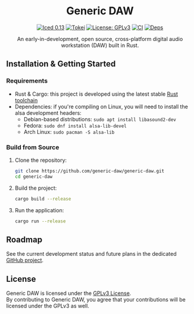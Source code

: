 <div align="center">
  
# Generic DAW

[![Iced 0.13](https://img.shields.io/badge/0.13-blue?logo=iced&style=for-the-badge)](https://github.com/generic-daw/generic-daw)
[![Tokei](https://tokei.rs/b1/github/generic-daw/generic-daw?style=for-the-badge)](https://tokei.rs/b1/github/generic-daw/generic-daw)
[![License: GPLv3](https://img.shields.io/badge/License-GPLv3-blue.svg?style=for-the-badge)](https://github.com/generic-daw/generic-daw/blob/master/LICENSE)
[![CI](https://img.shields.io/github/actions/workflow/status/generic-daw/generic-daw/rust.yml?style=for-the-badge)](https://github.com/generic-daw/generic-daw/actions/workflows/rust.yml)
[![Deps](https://deps.rs/repo/github/generic-daw/generic-daw/status.svg?style=for-the-badge)](https://deps.rs/repo/github/generic-daw/generic-daw)

An early-in-development, open source, cross-platform digital audio workstation (DAW) built in Rust.
</div>

## Installation & Getting Started

### Requirements

- Rust & Cargo: this project is developed using the latest stable [Rust toolchain](https://rustup.rs/)
- Dependencies: if you're compiling on Linux, you will need to install the alsa development headers:
  - Debian-based distributions: `sudo apt install libasound2-dev`
  - Fedora: `sudo dnf install alsa-lib-devel`
  - Arch Linux: `sudo pacman -S alsa-lib`

### Build from Source

1. Clone the repository:

   ```bash
   git clone https://github.com/generic-daw/generic-daw.git
   cd generic-daw
   ```

2. Build the project:

   ```bash
   cargo build --release
   ```

3. Run the application:

   ```bash
   cargo run --release
   ```

## Roadmap

See the current development status and future plans in the dedicated [GitHub project](https://github.com/orgs/generic-daw/projects/1).

## License

Generic DAW is licensed under the [GPLv3 License](https://www.gnu.org/licenses/gpl-3.0).  
By contributing to Generic DAW, you agree that your contributions will be licensed under the GPLv3 as well.
